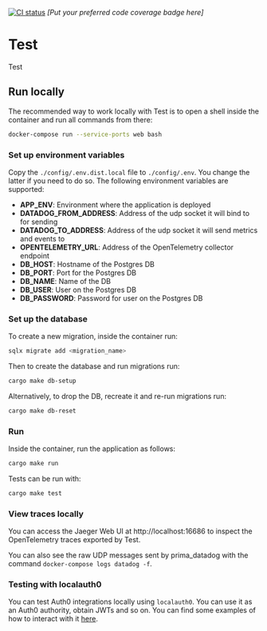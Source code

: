 [![CI status](https://drone-1.prima.it/api/badges/primait/Test/status.svg?branch=master)](https://drone-1.prima.it/primait/Test) *[Put your preferred code coverage badge here]*

# Test

Test

## Run locally

The recommended way to work locally with Test is to open a shell inside the container and run all commands from there:

```bash
docker-compose run --service-ports web bash
```

### Set up environment variables

Copy the `./config/.env.dist.local` file to `./config/.env`. You change the latter if you need to do so.
The following environment variables are supported:

- **APP_ENV**: Environment where the application is deployed
- **DATADOG_FROM_ADDRESS**: Address of the udp socket it will bind to for sending
- **DATADOG_TO_ADDRESS**: Address of the udp socket it will send metrics and events to
- **OPENTELEMETRY_URL**: Address of the OpenTelemetry collector endpoint
- **DB_HOST**: Hostname of the Postgres DB
- **DB_PORT**: Port for the Postgres DB
- **DB_NAME**: Name of the DB
- **DB_USER**: User on the Postgres DB
- **DB_PASSWORD**: Password for user on the Postgres DB

### Set up the database

To create a new migration, inside the container run:

```bash
sqlx migrate add <migration_name>
```

Then to create the database and run migrations run:

```bash
cargo make db-setup
```

Alternatively, to drop the DB, recreate it and re-run migrations run:

```bash
cargo make db-reset
```

### Run

Inside the container, run the application as follows:

```bash
cargo make run
```

Tests can be run with:

```bash
cargo make test
```

### View traces locally

You can access the Jaeger Web UI at http://localhost:16686 to inspect the OpenTelemetry traces exported by Test.

You can also see the raw UDP messages sent by prima_datadog with the command `docker-compose logs datadog -f`.

### Testing with localauth0

You can test Auth0 integrations locally using `localauth0`. You can use it as an Auth0 authority, obtain JWTs and so on. You can find some examples of how to interact with it [here](https://github.com/primait/localauth0/tree/master/examples).
